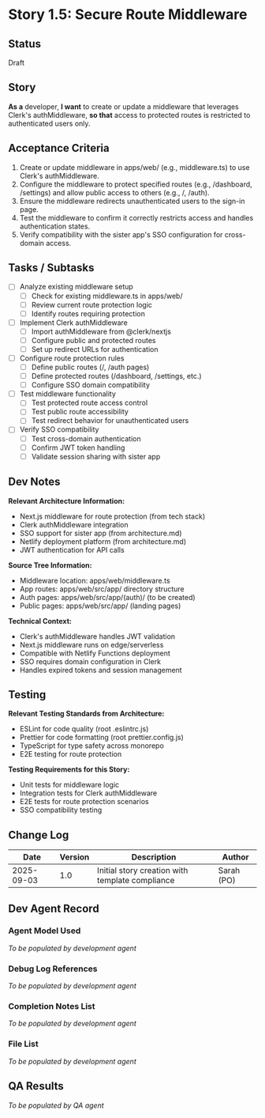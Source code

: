 # Story 1.5: Secure Route Middleware

## Status
Draft

## Story
**As a** developer,
**I want** to create or update a middleware that leverages Clerk's authMiddleware,
**so that** access to protected routes is restricted to authenticated users only.

## Acceptance Criteria
1. Create or update middleware in apps/web/ (e.g., middleware.ts) to use Clerk's authMiddleware.
2. Configure the middleware to protect specified routes (e.g., /dashboard, /settings) and allow public access to others (e.g., /, /auth).
3. Ensure the middleware redirects unauthenticated users to the sign-in page.
4. Test the middleware to confirm it correctly restricts access and handles authentication states.
5. Verify compatibility with the sister app's SSO configuration for cross-domain access.

## Tasks / Subtasks
- [ ] Analyze existing middleware setup
  - [ ] Check for existing middleware.ts in apps/web/
  - [ ] Review current route protection logic
  - [ ] Identify routes requiring protection
- [ ] Implement Clerk authMiddleware
  - [ ] Import authMiddleware from @clerk/nextjs
  - [ ] Configure public and protected routes
  - [ ] Set up redirect URLs for authentication
- [ ] Configure route protection rules
  - [ ] Define public routes (/, /auth pages)
  - [ ] Define protected routes (/dashboard, /settings, etc.)
  - [ ] Configure SSO domain compatibility
- [ ] Test middleware functionality
  - [ ] Test protected route access control
  - [ ] Test public route accessibility
  - [ ] Test redirect behavior for unauthenticated users
- [ ] Verify SSO compatibility
  - [ ] Test cross-domain authentication
  - [ ] Confirm JWT token handling
  - [ ] Validate session sharing with sister app

## Dev Notes
**Relevant Architecture Information:**
- Next.js middleware for route protection (from tech stack)
- Clerk authMiddleware integration
- SSO support for sister app (from architecture.md)
- Netlify deployment platform (from architecture.md)
- JWT authentication for API calls

**Source Tree Information:**
- Middleware location: apps/web/middleware.ts
- App routes: apps/web/src/app/ directory structure
- Auth pages: apps/web/src/app/(auth)/ (to be created)
- Public pages: apps/web/src/app/ (landing pages)

**Technical Context:**
- Clerk's authMiddleware handles JWT validation
- Next.js middleware runs on edge/serverless
- Compatible with Netlify Functions deployment
- SSO requires domain configuration in Clerk
- Handles expired tokens and session management

## Testing
**Relevant Testing Standards from Architecture:**
- ESLint for code quality (root .eslintrc.js)
- Prettier for code formatting (root prettier.config.js)
- TypeScript for type safety across monorepo
- E2E testing for route protection

**Testing Requirements for this Story:**
- Unit tests for middleware logic
- Integration tests for Clerk authMiddleware
- E2E tests for route protection scenarios
- SSO compatibility testing

## Change Log
| Date | Version | Description | Author |
|------|---------|-------------|--------|
| 2025-09-03 | 1.0 | Initial story creation with template compliance | Sarah (PO) |

## Dev Agent Record
### Agent Model Used
*To be populated by development agent*

### Debug Log References
*To be populated by development agent*

### Completion Notes List
*To be populated by development agent*

### File List
*To be populated by development agent*

## QA Results
*To be populated by QA agent*